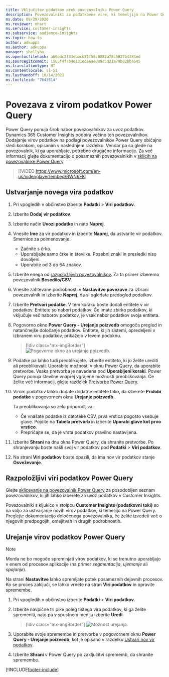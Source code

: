 ```yaml
---
title: Vključitev podatkov prek povezovalnika Power Query
description: Povezovalniki za podatkovne vire, ki temeljijo na Power Query.
ms.date: 09/29/2020
ms.reviewer: mhart
ms.service: customer-insights
ms.subservice: audience-insights
ms.topic: how-to
author: adkuppa
ms.author: adkuppa
manager: shellyha
ms.openlocfilehash: ab6edc3f33ebacb81f55c0882a78c5827b4384ed
ms.sourcegitcommit: 1565f4f7b4e131ede6ae089c5d21a79b02bba645
ms.translationtype: HT
ms.contentlocale: sl-SI
ms.lasthandoff: 10/14/2021
ms.locfileid: "7643514"
---
```

# <a name="connect-to-a-power-query-data-source"></a>Povezava z virom podatkov Power Query

Power Query ponuja širok nabor povezovalnikov za uvoz podatkov. Dynamics 365 Customer Insights podpira večino teh povezovalnikov. Dodajanje virov podatkov na podlagi povezovalnikov Power Query običajno sledi korakom, opisanim v naslednjem razdelku. Vendar pa so glede na povezovalnik, ki ga uporabljate, potrebne drugačne informacije. Za več informacij glejte dokumentacijo o posameznih povezovalnikih v [sklicih na povezovalnike Power Query](/power-query/connectors/).

> [!VIDEO https://www.microsoft.com/en-us/videoplayer/embed/RWN6EK]

## <a name="create-a-new-data-source"></a>Ustvarjanje novega vira podatkov

1. Pri vpogledih v občinstvo izberite **Podatki** > **Viri podatkov**.

1. Izberite **Dodaj vir podatkov**.

1. Izberite način **Uvozi podatke** in nato **Naprej**.

1. Vnesite **Ime** za vir podatkov in izberite **Naprej**, da ustvarite vir podatkov. Smernice za poimenovanje: 
   - Začnite s črko.
   - Uporabljajte samo črke in številke. Posebni znaki in presledki niso dovoljeni.
   - Uporabite od 3 do 64 znakov.

1. Izberite enega od [razpoložljivih povezovalnikov](#available-power-query-data-sources). Za ta primer izberemo povezovalnik **Besedilo/CSV**.

1. Vnesite zahtevane podrobnosti v **Nastavitve povezave** za izbrani povezovalnik in izberite **Naprej**, da si ogledate predogled podatkov.

1. Izberite **Pretvori podatke**. V tem koraku boste dodali entitete v vir podatkov. Entitete so nabori podatkov. Če imate zbirko podatkov, ki vključuje več naborov podatkov, je vsak nabor podatkov svoja entiteta.

1. Pogovorno okno **Power Query - Urejanje poizvedb** omogoča pregled in natančnejše določanje podatkov. Entitete, ki jih sistemi, opredeljeni v izbranem viru podatkov, prikažejo v levem podoknu.

   > [!div class="mx-imgBorder"]
   > ![Pogovorno okno za urejanje poizvedb.](media/data-manager-configure-edit-queries.png "Pogovorno okno urejanja poizvedb")

1. Podatke pa lahko tudi preoblikujete. Izberite entiteto, ki jo želite urediti ali preoblikovati. Uporabite možnosti v oknu Power Query, da uporabite pretvorbe. Vsaka pretvorba je navedena pod **Uporabljeni koraki**. Power Query ponuja številne vnaprej vgrajene možnosti preoblikovanja. Če želite več informacij, glejte razdelek [Pretvorbe Power Query](/power-query/power-query-what-is-power-query#transformations).

1. Virom podatkov lahko dodate dodatne entitete tako, da izberete **Pridobi podatke** v pogovornem oknu **Urejanje poizvedb**.

   Ta preoblikovanja so zelo priporočljiva:

   - Če vnašate podatke iz datoteke CSV, prva vrstica pogosto vsebuje glave. Pojdite na **Tabela pretvorb** in izberite **Uporabi glave kot prvo vrstico**.
   - Prepričajte se, da je vrsta podatkov pravilno nastavljena.

1. Izberite **Shrani** na dnu okna Power Query, da shranite pretvorbe. Po shranjevanju boste našli svoj vir podatkov pod **Podatki** > **Viri podatkov**.

1. Na strani **Viri podatkov** boste opazili, da ima nov vir podatkov stanje **Osveževanje**.

## <a name="available-power-query-data-sources"></a>Razpoložljivi viri podatkov Power Query

Glejte [sklicevanje na povezovalnik Power Query](/power-query/connectors/) za posodobljen seznam povezovalnikov, ki jih lahko izberete za uvoz podatkov v Customer Insights. 

Povezovalniki s kljukico v stolpcu **Customer Insights (podatkovni toki)** so na voljo za ustvarjanje novih virov podatkov, ki temeljijo na Power Query. Preglejte dokumentacijo določenega povezovalnika, če želite izvedeti več o njegovih predpogojih, omejitvah in drugih podrobnostih.

## <a name="edit-power-query-data-sources"></a>Urejanje virov podatkov Power Query

> [!NOTE]
> Morda ne bo mogoče spreminjati virov podatkov, ki se trenutno uporabljajo v enem od procesov aplikacije (na primer *segmentacija*, *ujemanje* ali *spajanje*). 
>
> Na strani **Nastavitve** lahko spremljate potek posameznih dejavnih procesov. Ko se proces zaključi, se lahko vrnete na stran **Viri podatkov** in opravite spremembe.

1. Pri vpogledih v občinstvo izberite **Podatki** > **Viri podatkov**.

2. Izberite navpične tri pike poleg tistega vira podatkov, ki ga želite spremeniti, nato pa v spustnem meniju izberite **Uredi**.

   > [!div class="mx-imgBorder"]
   > ![Možnost urejanja.](media/edit-option-data-sources.png "Možnost urejanja")

3. Uporabite svoje spremembe in pretvorbe v pogovornem oknu **Power Query - Urejanje poizvedb**, kot je opisano v razdelku [Ustvari nov vir podatkov](#create-a-new-data-source).

4. Izberite **Shrani** v Power Query po zaključitvi sprememb, da shranite spremembe.


[!INCLUDE[footer-include](../includes/footer-banner.md)]